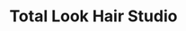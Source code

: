 ---
title: "Total Look Hair Studio"
url: /chipping-sodbury/total-look-hair-studio/
shop: hairdresser
---